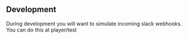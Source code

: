 ## Development

During development you will want to simulate incoming slack webhooks. You can do this at player/test

